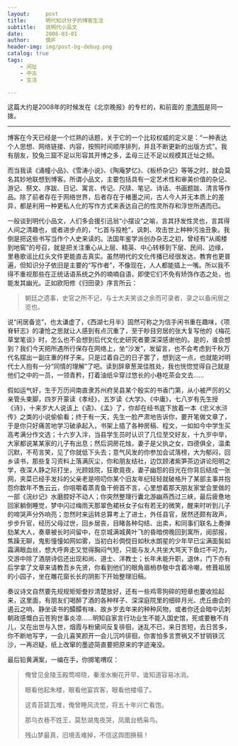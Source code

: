```yaml
---
layout:     post
title:      明代知识分子的博客生活
subtitle:   说明代小品文
date:       2008-03-01
author:     慎庐
header-img: img/post-bg-debug.png
catalog: true
tags:
    - 闲扯
    - 中古
    - 生活

---
```


这篇大约是2008年的时候发在《北京晚报》的专栏的，和前面的 [李清照](https://1983etymonjin.github.io/2018/06/28/Li-Qingzhao's-Marriage/)是同一拨。

------



博客在今天已经是一个烂熟的话题，关于它的一个比较权威的定义是：“一种表达个人思想、网络链接、内容，按照时间顺序排列，并且不断更新的出版方式”。我有朋友，狡兔三窟不足以形容其开博之多，孟母三迁不足以规模其迁址之频。

而当我读《涌幢小品》、《雪涛小说》、《陶庵梦忆》、《板桥杂记》等等之时，就会莫名其妙地联想到博客。所谓小品文，主要包括具有一定艺术性和审美价值的杂记、游记、祭文、序跋、日记、寓言、传记、尺牍、笔记、诗话、书画题跋、清言等作品。除了前者存在于网络世界，后者存在于楮墨之间，古人今人并无本质上的差异，都是利用一种更私人化的写作方式来表达自己的性灵所存和浮世所遇而已。

一般谈到明代小品文，人们多会援引迅翁“小摆设”之喻，言其抒发性灵也，言其得人间之清趣也，或者进步点的，“匕首与投枪”，讽刺、攻击世上种种污浊丑象。我倒是把这些书写当作个人史来读的。法国年鉴学派创办杂志之初，曾经有“从阁楼到地窖”的号召，就是把关注重心从上层、精英、中心转移到下层、民间、边缘，里巷歌谣比红头文件更能直击真实。虽然明代的文化传播已经很发达，教育也更普遍，但知识分子依旧是主要的“写作者”，不像现在，人人都能插上一嘴。所以我不得不重视那些在正统话语系统之外的喃喃自语，即使它们不免有矫饰作态之处，也能发其幽光。正如欧阳修《归田录》序言所云：

> 朝廷之遗事，史官之所不记，与士大夫笑谈之余而可录者，录之以备闲居之览也。

说“闲居备览”，也太谦虚了，《西湖七月半》固然可称之为信手闲书重在趣味，《项脊轩志》的凄怆之思就让人感到有点沉重了，至于眇目穷居的张大复写他的《梅花草堂笔谈》时，怎么也不会想到后代文化史研究者要深深感谢他的。是的，谁会想到？我们今天把所遇所行保存在网络上，坐“沙发”，发留言，也不会考虑到千秋万代名摆出一副庄重的样子来。只是过着自己的日子罢了，想到这一点，也就能对明代士人抱有一分“同情的理解”了吧。读到辞章葱茏佳胜处，我也恍惚觉得自己就是他们之中的一员，一领青矜，打着油纸伞穿过悠长的小巷吃茶会文去……

假如运气好，生于万历间南直隶苏州府吴县某个殷实的书香门第，从小被严厉的父亲管头束脚，四岁开蒙读《孝经》，五岁读《大学》、《中庸》，七八岁有先生授《诗》，十来岁大人说该上《语》、《孟》了，你却在经书底下放着一本《忠义水浒传》之类的小说偷偷看；终于有一天，先生一脸严肃地告诉你，要开笔做文章了，于是你只好痛苦地学习破承起入，书架上插了各种房稿、程文，一如如今中学生买高考满分作文选；十六岁入泮，当县学生员时认识了几位至交好友，十九岁中举，大家都说某某家的儿子有出息；然后洞房花烛，妻子是父执之女，四德俱全，温柔沉默，不苟言笑，见了你就低下头去；意气风发的你参加会试落榜，大为郁闷，回乡读书，那些复习资料上落满灰尘，你和朋友结社，边饮顾渚紫笋茶边讲论阳明之学，夜深人静之际打坐，光顾妓院，狂歌竟夜，妻子幽怨的目光在你背后结成一张网，夹菜已经手发抖的父亲老是唠叨你某个旧友年纪轻轻就破格升了某部主事并抱怨你数年不售云云，你咀嚼着蒸青鱼干俯首不言，心里想着那天朋友家堂会里做的一部《浣纱记》水磨腔好不动人；你突然整理行囊北游幽燕西过三峡，最后疲惫地回家躺倒睡觉，梦中闪过梅雨天那翠色裙袄女子似有若无的微笑，醒来时听到儿子的啼哭声分外响亮；忽然时来运转总算考上了进士，外任县官，居然还颇有政声，步步升官，经历父母过世，回乡居丧，目睹各种勾结、出卖，和同事们联名上奏弹劾某大人，奏章被长时间留中，在京城满城黄叶飞的昏暗傍晚回到寓所，阅邸报，焦躁无聊，鬼影憧憧如网如雾，当初白衫倜傥目如秋水朗星的少年早已尘满面鬓如霜满眼血丝，想大呼奔走又觉得胸闷气短，只能与友人共坐大骂天下鱼烂不可为，交游中除了酒朋诗侣还出现和尚、道士、洋教士；长年未能升职，退休，门下亦有后学拿了文章来请教吾乡先贤，你看到他们的眼角眉梢恭敬中含着冷嘲，修葺祖居的小园子，坐在雕花窗长长的阴影下开始整理旧稿。

奏议诗文自然要先规规矩矩誊抄清楚放好，还有一些鸡零狗碎的短章也要收拾起来，这里面，有朋友们喝醉了酒的各种样子、深深庭院里的细碎月光、虎丘曲会的遏云之响、静坐读书的醰醰有味、故乡岁去年来的种种风物，或者你还会暗中讥刺朝政感慨白云苍狗世事炎凉……明知自家言行功业生不能入国史馆，死或要散不肖儿，又在出世与入世，烟霞与粉黛间反复徘徊，迷乱不已，来日苦短，去日苦多，你不断地写字，一会儿喜笑颜开一会儿沉吟徘徊，你害怕多言贾祸又不甘销铁沉沙，一再迟疑，纸上改窜的墨迹简直要把原来的字迹淹没。

最后铅黄满案，一编在手，你掷笔喟叹：

> 俺曾见金陵玉殿莺啼晓，秦淮水榭花开早，谁知道容易冰消。
>
> 眼看他起朱楼，眼看他宴宾客，眼看他楼塌了。
>
> 这青苔碧瓦堆，俺曾睡风流觉，将五十年兴亡看饱。
>
> 那乌衣巷不姓王，莫愁湖鬼夜哭，凤凰台栖枭鸟。
>
> 残山梦最真，旧境丢难掉，不信这舆图换稿！

 
